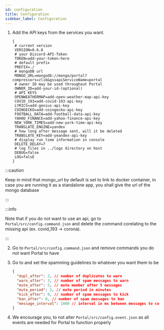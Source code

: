 ```yaml
---
id: configuration
title: Configuration
sidebar_label: Configuration
---
```


1. Add the API keys from the services you want.

   ```env title="Portal/src/.env"
   {
    # current version
    VERSION=0.6.8
    # your Discord-API-Token
    TOKEN=add-your-token-here
    # default prefix
    PREFIX=./
    # mongoDB url
    MONGO_URL=mongodb://mongo/portal?compressors=zlib&gssapiServiceName=portal
    # owner ID may be used throughout Portal
    OWNER_ID=add-your-id-(optional)
    # API KEYS
    OPENWEATHERMAP=add-open-weather-map-api-key
    COVID_193=add-covid-193-api-key
    LYRICS=add-genius-api-key
    COINGECKO=add-coingecko-api-key
    FOOTBALL_DATA=add-football-data-api-key
    YAHOO_FINANCE=add-yahoo-finance-api-key
    NEW_YORK_TIMES=add-new-york-time-api-key
    TRANSLATE_ENGINE=yandex
    # how long after message sent, will it be deleted
    TRANSLATE_KEY=add-yeandex-api-key
    # display run time information in console
    DELETE_DELAY=7
    # log files in ../logs directory on host
    DEBUG=false
    LOG=falsE
   }
   ```

:::caution

Keep in mind that mongo_url by default is set to link to docker container, in case you are running it as a standalone app, you shall give the url of the mongo database

:::

:::info

Note that if you do not want to use an api, go to `Portal/src/config.command.json` and delete the command corelating to the missing api (ex. covid_193 -> corona).

:::

2. Go to `Portal/src/config.command.json` and remove commands you do not want Portal to have

3. Go to and set the spamming guidelines to whatever you want them to be

   ```json title="Portal/src/config.command.json"
   {
     "dupl_after": 2, // number of duplicates to warn
     "warn_after": 3, // number of spam messages to warn
     "mute_after": 5, // mute member after 5 messages
     "mute_period": 2, // mute period in minutes
     "kick_after": 0, // number of spam messages to kick
     "ban_after": 0, // number of spam messages to ban
     "message_interval": 1000 // interval in ms between messages to consider spam
   }
   ```

4. We encourage you, to not alter `Portal/src/config.event.json` as all events are needed for Portal to function properly
